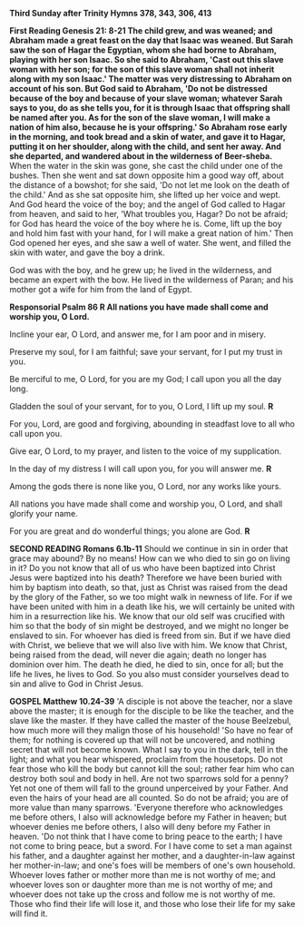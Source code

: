 **Third Sunday after Trinity Hymns 378, 343, 306, 413**

**First Reading Genesis 21: 8-21 The child grew, and was weaned; and
Abraham made a great feast on the day that Isaac was weaned. But Sarah
saw the son of Hagar the Egyptian, whom she had borne to Abraham,
playing with her son Isaac. So she said to Abraham, 'Cast out this slave
woman with her son; for the son of this slave woman shall not inherit
along with my son Isaac.' The matter was very distressing to Abraham on
account of his son. But God said to Abraham, 'Do not be distressed
because of the boy and because of your slave woman; whatever Sarah says
to you, do as she tells you, for it is through Isaac that offspring
shall be named after you. As for the son of the slave woman, I will make
a nation of him also, because he is your offspring.' So Abraham rose
early in the morning, and took bread and a skin of water, and gave it to
Hagar, putting it on her shoulder, along with the child, and sent her
away. And she departed, and wandered about in the wilderness of
Beer-sheba.** When the water in the skin was gone, she cast the child
under one of the bushes. Then she went and sat down opposite him a good
way off, about the distance of a bowshot; for she said, 'Do not let me
look on the death of the child.' And as she sat opposite him, she lifted
up her voice and wept. And God heard the voice of the boy; and the angel
of God called to Hagar from heaven, and said to her, 'What troubles you,
Hagar? Do not be afraid; for God has heard the voice of the boy where he
is. Come, lift up the boy and hold him fast with your hand, for I will
make a great nation of him.' Then God opened her eyes, and she saw a
well of water. She went, and filled the skin with water, and gave the
boy a drink.

God was with the boy, and he grew up; he lived in the wilderness, and
became an expert with the bow. He lived in the wilderness of Paran; and
his mother got a wife for him from the land of Egypt.

**Responsorial Psalm 86 R All nations you have made shall come and
worship you, O Lord.**

Incline your ear, O Lord, and answer me, for I am poor and in misery.

Preserve my soul, for I am faithful; save your servant, for I put my
trust in you.

Be merciful to me, O Lord, for you are my God; I call upon you all the
day long.

Gladden the soul of your servant, for to you, O Lord, I lift up my soul.
**R**

For you, Lord, are good and forgiving, abounding in steadfast love to
all who call upon you.

Give ear, O Lord, to my prayer, and listen to the voice of my
supplication.

In the day of my distress I will call upon you, for you will answer me.
**R**

Among the gods there is none like you, O Lord, nor any works like yours.

All nations you have made shall come and worship you, O Lord, and shall
glorify your name.

For you are great and do wonderful things; you alone are God. **R**

**SECOND READING Romans 6.1b-11** Should we continue in sin in order
that grace may abound? By no means! How can we who died to sin go on
living in it? Do you not know that all of us who have been baptized into
Christ Jesus were baptized into his death? Therefore we have been buried
with him by baptism into death, so that, just as Christ was raised from
the dead by the glory of the Father, so we too might walk in newness of
life. For if we have been united with him in a death like his, we will
certainly be united with him in a resurrection like his. We know that
our old self was crucified with him so that the body of sin might be
destroyed, and we might no longer be enslaved to sin. For whoever has
died is freed from sin. But if we have died with Christ, we believe that
we will also live with him. We know that Christ, being raised from the
dead, will never die again; death no longer has dominion over him. The
death he died, he died to sin, once for all; but the life he lives, he
lives to God. So you also must consider yourselves dead to sin and alive
to God in Christ Jesus.

**GOSPEL Matthew 10.24-39** 'A disciple is not above the teacher, nor a
slave above the master; it is enough for the disciple to be like the
teacher, and the slave like the master. If they have called the master
of the house Beelzebul, how much more will they malign those of his
household! 'So have no fear of them; for nothing is covered up that will
not be uncovered, and nothing secret that will not become known. What I
say to you in the dark, tell in the light; and what you hear whispered,
proclaim from the housetops. Do not fear those who kill the body but
cannot kill the soul; rather fear him who can destroy both soul and body
in hell. Are not two sparrows sold for a penny? Yet not one of them will
fall to the ground unperceived by your Father. And even the hairs of
your head are all counted. So do not be afraid; you are of more value
than many sparrows. 'Everyone therefore who acknowledges me before
others, I also will acknowledge before my Father in heaven; but whoever
denies me before others, I also will deny before my Father in heaven.
'Do not think that I have come to bring peace to the earth; I have not
come to bring peace, but a sword. For I have come to set a man against
his father, and a daughter against her mother, and a daughter-in-law
against her mother-in-law; and one's foes will be members of one's own
household. Whoever loves father or mother more than me is not worthy of
me; and whoever loves son or daughter more than me is not worthy of me;
and whoever does not take up the cross and follow me is not worthy of
me. Those who find their life will lose it, and those who lose their
life for my sake will find it.

